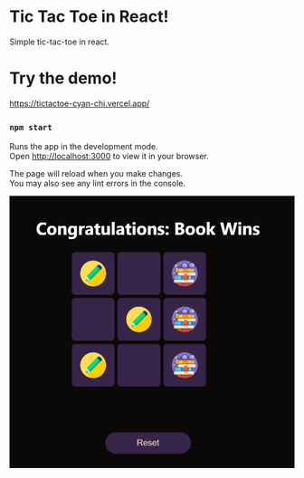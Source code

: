 # Tic Tac Toe in React!

Simple tic-tac-toe in react.

# Try the demo!
https://tictactoe-cyan-chi.vercel.app/

### `npm start`

Runs the app in the development mode.\
Open [http://localhost:3000](http://localhost:3000) to view it in your browser.

The page will reload when you make changes.\
You may also see any lint errors in the console.


![Alt text](src/img/tictactoe.PNG "TicTacToe")